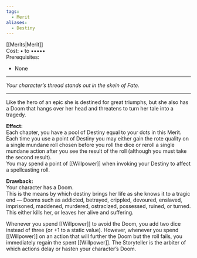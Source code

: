 ```yaml
---
tags:
  - Merit
aliases:
  - Destiny
---
```


[[Merits|Merit]]\
Cost: • to •••••\
Prerequisites:
- None

---

_Your character’s thread stands out in the skein of Fate._

---

Like the hero of an epic she is destined for great triumphs, but she also has a Doom that hangs over her head and threatens to turn her tale into a tragedy.

**Effect:**\
Each chapter, you have a pool of Destiny equal to your dots in this Merit. Each time you use a point of Destiny you may either gain the rote quality on a single mundane roll chosen before you roll the dice or reroll a single mundane action after you see the result of the roll (although you must take the second result).\
You may spend a point of [[Willpower]] when invoking your Destiny to affect a spellcasting roll.

**Drawback:**\
Your character has a Doom.\
This is the means by which destiny brings her life as she knows it to a tragic end — Dooms such as addicted, betrayed, crippled, devoured, enslaved, imprisoned, maddened, murdered, ostracized, possessed, ruined, or turned.\
This either kills her, or leaves her alive and suffering.

Whenever you spend [[Willpower]] to avoid the Doom, you add two dice instead of three (or +1 to a static value). However, whenever you spend [[Willpower]] on an action that will further the Doom but the roll fails, you immediately regain the spent [[Willpower]]. The Storyteller is the arbiter of which actions delay or hasten your character’s Doom.
